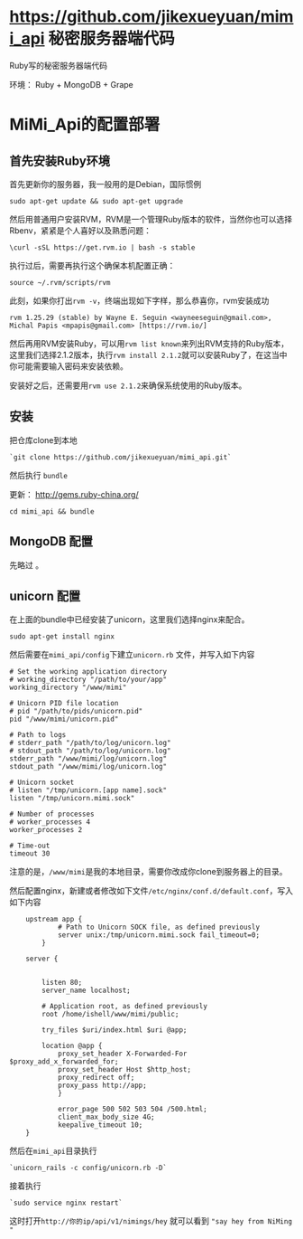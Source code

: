 https://github.com/jikexueyuan/mimi_api
秘密服务器端代码
================

Ruby写的秘密服务器端代码

环境：
Ruby + MongoDB + Grape


# MiMi_Api的配置部署


## 首先安装Ruby环境

首先更新你的服务器，我一般用的是Debian，国际惯例

 `sudo apt-get update && sudo apt-get upgrade`

然后用普通用户安装RVM，RVM是一个管理Ruby版本的软件，当然你也可以选择Rbenv，紧紧是个人喜好以及熟悉问题：

`\curl -sSL https://get.rvm.io | bash -s stable`

执行过后，需要再执行这个确保本机配置正确：

`source ~/.rvm/scripts/rvm`

此刻，如果你打出`rvm -v`，终端出现如下字样，那么恭喜你，rvm安装成功

`rvm 1.25.29 (stable) by Wayne E. Seguin <wayneeseguin@gmail.com>, Michal Papis <mpapis@gmail.com> [https://rvm.io/]`

然后再用RVM安装Ruby，可以用`rvm list known`来列出RVM支持的Ruby版本，这里我们选择2.1.2版本，执行`rvm install 2.1.2`就可以安装Ruby了，在这当中你可能需要输入密码来安装依赖。

安装好之后，还需要用`rvm use 2.1.2`来确保系统使用的Ruby版本。

##  安装

把仓库clone到本地

    `git clone https://github.com/jikexueyuan/mimi_api.git`

然后执行 `bundle`

更新：
http://gems.ruby-china.org/

    cd mimi_api && bundle

## MongoDB 配置


先略过 。


##  unicorn 配置

在上面的bundle中已经安装了unicorn，这里我们选择nginx来配合。

    sudo apt-get install nginx

然后需要在`mimi_api/config`下建立`unicorn.rb` 文件，并写入如下内容

    # Set the working application directory
    # working_directory "/path/to/your/app"
    working_directory "/www/mimi"

	# Unicorn PID file location
	# pid "/path/to/pids/unicorn.pid"
	pid "/www/mimi/unicorn.pid"

	# Path to logs
	# stderr_path "/path/to/log/unicorn.log"
	# stdout_path "/path/to/log/unicorn.log"
	stderr_path "/www/mimi/log/unicorn.log"
	stdout_path "/www/mimi/log/unicorn.log"

	# Unicorn socket
	# listen "/tmp/unicorn.[app name].sock"
	listen "/tmp/unicorn.mimi.sock"

	# Number of processes
	# worker_processes 4
	worker_processes 2

	# Time-out
	timeout 30

注意的是，`/www/mimi`是我的本地目录，需要你改成你clone到服务器上的目录。

然后配置nginx，新建或者修改如下文件`/etc/nginx/conf.d/default.conf`，写入如下内容
```
    upstream app {
		    # Path to Unicorn SOCK file, as defined previously
		    server unix:/tmp/unicorn.mimi.sock fail_timeout=0;
		}

	server {


	    listen 80;
	    server_name localhost;

	    # Application root, as defined previously
	    root /home/ishell/www/mimi/public;

	    try_files $uri/index.html $uri @app;

	    location @app {
	        proxy_set_header X-Forwarded-For $proxy_add_x_forwarded_for;
	        proxy_set_header Host $http_host;
	        proxy_redirect off;
	        proxy_pass http://app;
	        }

	        error_page 500 502 503 504 /500.html;
		    client_max_body_size 4G;
		    keepalive_timeout 10;
    }
```

然后在`mimi_api`目录执行

    `unicorn_rails -c config/unicorn.rb -D`

接着执行

    `sudo service nginx restart`

这时打开`http://你的ip/api/v1/nimings/hey` 就可以看到 `"say hey from NiMing "`
